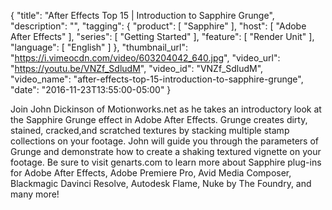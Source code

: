 {
  "title": "After Effects Top 15 | Introduction to Sapphire Grunge",
  "description": "",
  "tagging": {
    "product": [
      "Sapphire"
    ],
    "host": [
      "Adobe After Effects"
    ],
    "series": [
      "Getting Started"
    ],
    "feature": [
      "Render Unit"
    ],
    "language": [
      "English"
    ]
  },
  "thumbnail_url": "https://i.vimeocdn.com/video/603204042_640.jpg",
  "video_url": "https://youtu.be/VNZf_SdludM",
  "video_id": "VNZf_SdludM",
  "video_name": "after-effects-top-15-introduction-to-sapphire-grunge",
  "date": "2016-11-23T13:55:00-05:00"
}

Join John Dickinson of Motionworks.net as he takes an introductory look at the
Sapphire Grunge effect in Adobe After Effects. Grunge creates dirty, stained,
cracked,and scratched textures by stacking multiple stamp collections on your
footage. John will guide you through the parameters of Grunge and demonstrate
how to create a shaking textured vignette on your footage. Be sure to visit
genarts.com to learn more about Sapphire plug-ins for Adobe After Effects,
Adobe Premiere Pro, Avid Media Composer, Blackmagic Davinci Resolve, Autodesk
Flame, Nuke by The Foundry, and many more!
